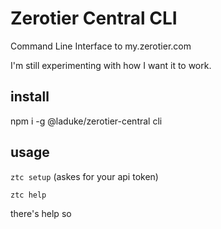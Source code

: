 # Zerotier Central CLI

Command Line Interface to my.zerotier.com

I'm still experimenting with how I want it to work. 

## install
npm i -g @laduke/zerotier-central cli

## usage
`ztc setup` (askes for your api token)

`ztc help`

there's help so 



